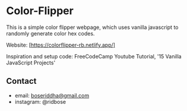 # Color-Flipper

This is a simple color flipper webpage, which uses vanilla javascript to randomly generate color hex codes.

Website: [https://colorflipper-rb.netlify.app/]

Inspiration and setup code: FreeCodeCamp Youtube Tutorial, '15 Vanilla JavaScript Projects'

## Contact
- email: boseriddha@gmail.com
- instagram: @ridbose
